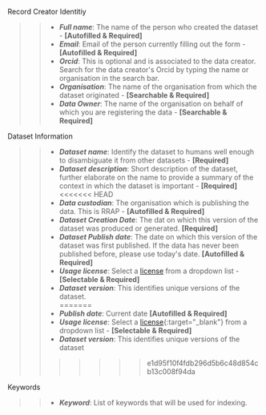 Record Creator Identitiy  
>>- **_Full name_**: The name of the person who created the dataset - **[Autofilled & Required]**<br>
>>- **_Email_**: Email of the person currently filling out the form - **[Autofilled & Required]**<br>
>>- **_Orcid_**: This is optional and is associated to the data creator. Search for the data creator's Orcid by typing the name or organisation in the search bar. <br>
>>- **_Organisation_**: The name of the organisation from which the dataset originated - **[Searchable & Required]**<br>
>>- **_Data Owner_**: The name of the organisation on behalf of which you are registering the data - **[Searchable & Required]**<br> 

Dataset Information  
>>- **_Dataset name_**: Identify the dataset to humans well enough to disambiguate it from other datasets - **[Required]**<br>
>>- **_Dataset description_**: Short description of the dataset, further elaborate on the name to provide a summary of the context in which the dataset is important - **[Required]**<br>
<<<<<<< HEAD
>>- **_Data custodian_**: The organisation which is publishing the data. This is RRAP - **[Autofilled & Required]**<br>
>>- **_Dataset Creation Date_**: The dat on which this version of the dataset was produced or generated. **[Required]**<br>
>>- **_Dataset Publish date_**: The date on which this version of the dataset was first published. If the data has never been published before, please use today's date. **[Autofilled & Required]**<br>
>>- **_Usage license_**: Select a [license](../licenses.md) from a dropdown list - **[Selectable & Required]**<br>
>>- **_Dataset version_**: This identifies unique versions of the dataset.<br>
=======
>>- **_Publish date_**: Current date **[Autofilled & Required]**<br>
>>- **_Usage license_**: Select a [license](../licenses.md){:target="\_blank"} from a dropdown list - **[Selectable & Required]**<br>
>>- **_Dataset version_**: This identifies unique versions of the dataset<br>
>>>>>>> e1d95f10f4fdb296d5b6c48d854cb13c008f94da

Keywords  
>>- **_Keyword_**: List of keywords that will be used for indexing.<br>